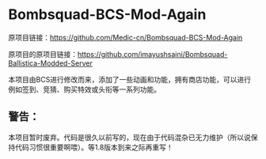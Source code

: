 # Bombsquad-BCS-Mod-Again
原项目链接：https://github.com/Medic-cn/Bombsquad-BCS-Mod-Again

原项目的原项目链接：https://github.com/imayushsaini/Bombsquad-Ballistica-Modded-Server

本项目由BCS进行修改而来，添加了一些动画和功能，拥有商店功能，可以进行例如签到、竞猜、购买特效或头衔等一系列功能。

## 警告：
本项目暂时废弃。代码是很久以前写的，现在由于代码混杂已无力维护（所以说保持代码习惯很重要啊喂）。等1.8版本到来之际再重写！
